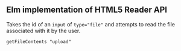 ## Elm implementation of HTML5 Reader API

Takes the id of an `input` of `type="file"` and attempts to read the file associated with it by the user.

    getFileContents "upload"
